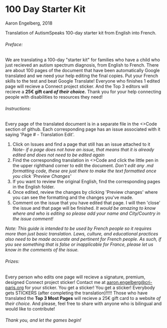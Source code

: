 # 100 Day Starter Kit

Aaron Engelberg, 2018

Translation of AutismSpeaks 100-day starter kit from English into French.

###### Preface:
We are translating a 100-day "starter kit" for families who have a child who just recieved an autism spectrum diagnosis, from English to French. There are about 100 pages of the document that have been automatically Google translated and we need your help editing the final copies. Put your French skills to the test and beat Google Translate! Everyone who finishes 1 edited page will recieve a Connect project sticker. And the Top 3 editors will recieve a **25€ gift card *of their choice.*** Thank you for your help connecting people with disabilities to resources they need!

###### Instructions:
Every page of the translated document is in a separate file in the <>Code section of github. Each corresponding page has an issue associated with it saying 'Page # - Translation Edit'.
  1) Click on Issues and find a page that still has an issue attached to it
  *Note- if a page does not have an issue, that means that it is already edited and does not need to be edited again*
  2) Find the corresponding translation in <>Code and click the little pen in the upper righthand corner to edit the document.
  *Don't edit any .md formatting code, these are just there to make the text formatted once you click 'Preview Changes'*
  3) If you want to review the original English, find the corresponding pages in the English folder.
  4) Once edited, review the changes by clicking 'Preview changes' where you can see the formatting and the changes you've made.
  5) Comment on the issue that you have edited that page. I will then 'close' the issue and that page will be finished.
  *It would be amazing to know where and who is editing so please add your name and City/Country in the issue comment!*
  
*Note: This guide is intended to be used by French people so it requires more than just basic translation. Laws, culture, and educational practices also need to be made accurate and pertinent for French people. As such, if you see something that is false or inapplicable for France, please let us know in the comments of the issue.*

###### Prizes: 
Every person who edits one page will recieve a signature, premium, designed Connect project sticker! Contact me at aaron.engelberg@cri-paris.org for your sticker. You get a sticker! You get a sticker! Everybody gets STICKERS (after completing the translation)!!!!!
Those who have translated the **Top 3 Most Pages** will recieve a 25€ gift card to a website *of their choice.* And please, feel free to share with anyone who is bilingual and would like to contribute!

###### Thank you, and let the games begin!
